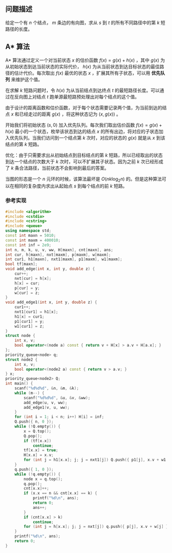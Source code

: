 ## 问题描述

给定一个有 $n$ 个结点， $m$ 条边的有向图，求从 $s$ 到 $t$ 的所有不同路径中的第 $k$ 短路径的长度。

## A* 算法

A* 算法通过定义一个对当前状态 $x$ 的估价函数 $f(x)=g(x)+h(x)$ ，其中 $g(x)$ 为从初始状态到达当前状态的实际代价， $h(x)$ 为从当前状态到达目标状态的最佳路径的估计代价。每次取出 $f(x)$ 最优的状态 $x$ ，扩展其所有子状态，可以用 **优先队列** 来维护这个值。

在求解 $k$ 短路问题时，令 $h(x)$ 为从当前结点到达终点 $t$ 的最短路径长度。可以通过在反向图上对结点 $t$ 跑单源最短路预处理出对每个结点的这个值。

由于设计的距离函数和估价函数，对于每个状态需要记录两个值，为当前到达的结点 $x$ 和已经走过的距离 $g(x)$ ，将这种状态记为 $(x,g(x))$ 。

开始我们将初始状态 $(s,0)$ 加入优先队列。每次我们取出估价函数 $f(x)=g(x)+h(x)$ 最小的一个状态，枚举该状态到达的结点 $x$ 的所有出边，将对应的子状态加入优先队列。当我们访问到一个结点第 $k$ 次时，对应的状态的 $g(x)$ 就是从 $x$ 到该结点的第 $k$ 短路。

优化：由于只需要求出从初始结点到目标结点的第 $k$ 短路，所以已经取出的状态到达一个结点的次数大于 $k$ 次时，可以不扩展其子状态。因为之前 $k$ 次已经形成了  $k$ 条合法路径，当前状态不会影响到最后的答案。

当图的形态是一个 $n$ 元环的时候，该算法最坏是 $O(nk\log_2 n)$ 的。但是这种算法可以在相同的复杂度内求出从起始点 $s$ 到每个结点的前 $k$ 短路。

### 参考实现

```cpp
#include <algorithm>
#include <cstdio>
#include <cstring>
#include <queue>
using namespace std;
const int maxn = 5010;
const int maxm = 400010;
const int inf = 2e9;
int n, m, k, u, v, ww, H[maxn], cnt[maxn], ans;
int cur, h[maxn], nxt[maxm], p[maxm], w[maxm];
int cur1, h1[maxn], nxt1[maxm], p1[maxm], w1[maxm];
bool tf[maxn];
void add_edge(int x, int y, double z) {
    cur++;
    nxt[cur] = h[x];
    h[x] = cur;
    p[cur] = y;
    w[cur] = z;
}
void add_edge1(int x, int y, double z) {
    cur1++;
    nxt1[cur1] = h1[x];
    h1[x] = cur1;
    p1[cur1] = y;
    w1[cur1] = z;
}
struct node {
    int x, v;
    bool operator<(node a) const { return v + H[x] > a.v + H[a.x]; }
};
priority_queue<node> q;
struct node2 {
    int x, v;
    bool operator<(node2 a) const { return v > a.v; }
} x;
priority_queue<node2> Q;
int main() {
    scanf("%d%d%d", &n, &m, &k);
    while (m--) {
        scanf("%d%d%d", &u, &v, &ww);
        add_edge(u, v, ww);
        add_edge1(v, u, ww);
    }
    for (int i = 1; i < n; i++) H[i] = inf;
    Q.push({ n, 0 });
    while (!Q.empty()) {
        x = Q.top();
        Q.pop();
        if (tf[x.x])
            continue;
        tf[x.x] = true;
        H[x.x] = x.v;
        for (int j = h1[x.x]; j; j = nxt1[j]) Q.push({ p1[j], x.v + w1[j] });
    }
    q.push({ 1, 0 });
    while (!q.empty()) {
        node x = q.top();
        q.pop();
        cnt[x.x]++;
        if (x.x == n && cnt[x.x] == k) {
            printf("%d\n", ans);
            return 0;
            ans++;
        }
        if (cnt[x.x] > k)
            continue;
        for (int j = h[x.x]; j; j = nxt[j]) q.push({ p[j], x.v + w[j] });
    }
    printf("%d\n", ans);
    return 0;
}
```


